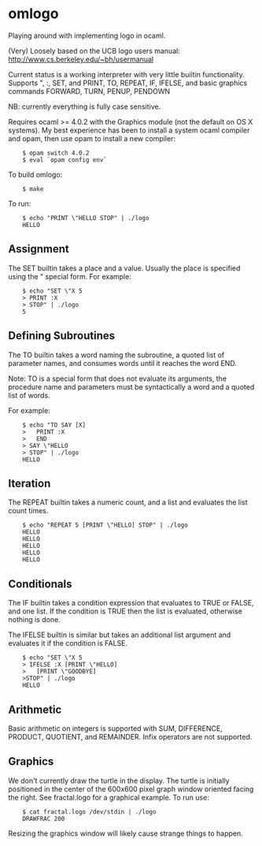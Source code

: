 # omlogo

Playing around with implementing logo in ocaml.

(Very) Loosely based on the UCB logo users manual:
    http://www.cs.berkeley.edu/~bh/usermanual

Current status is a working interpreter with very little builtin functionality. 
Supports ", :, SET, and PRINT, TO, REPEAT, IF, IFELSE, and basic
graphics commands FORWARD, TURN, PENUP, PENDOWN

NB: currently everything is fully case sensitive.

Requires ocaml >= 4.0.2 with the Graphics module (not the default on
OS X systems). My best experience has been to install a system ocaml
compiler and opam, then use opam to install a new compiler:
```
	$ opam switch 4.0.2
	$ eval `opam config env`
```

To build omlogo:
```
	$ make
```

To run:
```
	$ echo "PRINT \"HELLO STOP" | ./logo
	HELLO
```

## Assignment

The SET builtin takes a place and a value. Usually the place is
specified using the " special form. For example:
```
	$ echo "SET \"X 5
	> PRINT :X
	> STOP" | ./logo
	5
```

## Defining Subroutines

The TO builtin takes a word naming the subroutine, a quoted list of
parameter names, and consumes words until it reaches the word END.

Note: TO is a special form that does not evaluate its arguments, the
procedure name and parameters must be syntactically a word and a
quoted list of words.

For example:
```
	$ echo "TO SAY [X]
	>   PRINT :X
	>   END
	> SAY \"HELLO
	> STOP" | ./logo
	HELLO
```
	
## Iteration

The REPEAT builtin takes a numeric count, and a list and evaluates the
list count times. 

```
	$ echo "REPEAT 5 [PRINT \"HELLO] STOP" | ./logo
	HELLO
	HELLO
	HELLO
	HELLO
	HELLO
```

## Conditionals

The IF builtin takes a condition expression that evaluates to TRUE or
FALSE, and one list. If the condition is TRUE then the list is
evaluated, otherwise nothing is done.

The IFELSE builtin is similar but takes an additional list argument
and evaluates it if the condition is FALSE.

```
	$ echo "SET \"X 5
	> IFELSE :X [PRINT \"HELLO]
	>   [PRINT \"GOODBYE]
	>STOP" | ./logo
	HELLO
```

## Arithmetic

Basic arithmetic on integers is supported with SUM, DIFFERENCE,
PRODUCT, QUOTIENT, and REMAINDER. Infix operators are not supported.

## Graphics

We don't currently draw the turtle in the display. The turtle is
initially positioned in the center of the 600x600 pixel graph window
oriented facing the right. See fractal.logo for a graphical
example. To run use:

```
	$ cat fractal.logo /dev/stdin | ./logo
	DRAWFRAC 200
```

Resizing the graphics window will likely cause strange things to happen.
